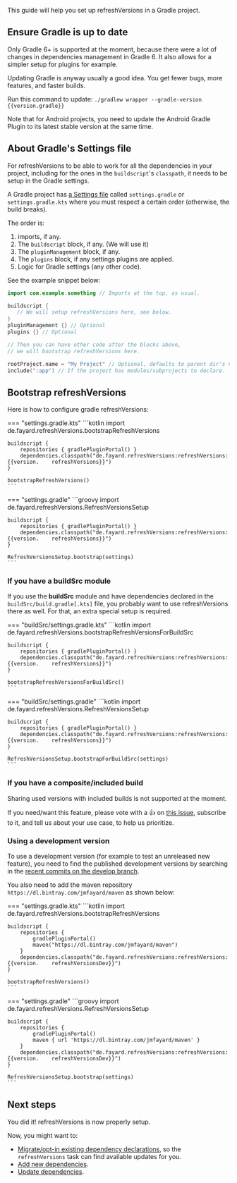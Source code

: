This guide will help you set up refreshVersions in a Gradle project.

## Ensure Gradle is up to date

Only Gradle 6+ is supported at the moment, because there were a lot of changes in dependencies management in Gradle 6. It also allows for a simpler setup for plugins for example.

Updating Gradle is anyway usually a good idea. You get fewer bugs, more
features, and faster builds.

Run this command to update: `./gradlew wrapper --gradle-version {{version.gradle}}`

Note that for Android projects, you need to update the Android Gradle Plugin to its latest stable version at the same time.

## About Gradle's Settings file

For refreshVersions to be able to work for all the dependencies in your project, including for the ones in the `buildscript`'s `classpath`, it needs to be setup in the Gradle settings.

A Gradle project has [a Settings file](https://docs.gradle.org/current/userguide/build_lifecycle.html#sec:settings_file) called `settings.gradle`  or `settings.gradle.kts` where you must respect a certain order (otherwise, the build breaks).

The order is:
1. imports, if any.
2. The `buildscript` block, if any. (We will use it)
3. The `pluginManagement` block, if any.
4. The `plugins` block, if any settings plugins are applied.
5. Logic for Gradle settings (any other code).

See the example snippet below:

```kotlin
import com.example.something // Imports at the top, as usual.

buildscript {
   // We will setup refreshVersions here, see below.
}
pluginManagement {} // Optional
plugins {} // Optional

// Then you can have other code after the blocks above,
// we will bootstrap refreshVersions here.

rootProject.name = "My Project" // Optional, defaults to parent dir's name.
include(":app") // If the project has modules/subprojects to declare.
```

## Bootstrap refreshVersions

Here is how to configure gradle refreshVersions:

=== "settings.gradle.kts"
    ```kotlin
    import de.fayard.refreshVersions.bootstrapRefreshVersions

    buildscript {
        repositories { gradlePluginPortal() }
        dependencies.classpath("de.fayard.refreshVersions:refreshVersions:{{version.    refreshVersions}}")
    }

    bootstrapRefreshVersions()
    ```

=== "settings.gradle"
    ```groovy
    import de.fayard.refreshVersions.RefreshVersionsSetup

    buildscript {
        repositories { gradlePluginPortal() }
        dependencies.classpath("de.fayard.refreshVersions:refreshVersions:{{version.    refreshVersions}}")
    }

    RefreshVersionsSetup.bootstrap(settings)
    ```


### If you have a buildSrc module

If you use the **buildSrc** module and have dependencies declared in the `buildSrc/build.gradle[.kts]` file, you probably want to use refreshVersions there as well. For that, an extra special setup is required.

=== "buildSrc/settings.gradle.kts"
    ```kotlin
    import de.fayard.refreshVersions.bootstrapRefreshVersionsForBuildSrc

    buildscript {
        repositories { gradlePluginPortal() }
        dependencies.classpath("de.fayard.refreshVersions:refreshVersions:{{version.    refreshVersions}}")
    }

    bootstrapRefreshVersionsForBuildSrc()
    ```

=== "buildSrc/settings.gradle"
    ```kotlin
    import de.fayard.refreshVersions.RefreshVersionsSetup

    buildscript {
        repositories { gradlePluginPortal() }
        dependencies.classpath("de.fayard.refreshVersions:refreshVersions:{{version.    refreshVersions}}")
    }

    RefreshVersionsSetup.bootstrapForBuildSrc(settings)
    ```


### If you have a composite/included build

Sharing used versions with included builds is not supported at the moment.

If you need/want this feature, please vote with a 👍 on [this issue]({{link.issues}}/205), subscribe to it, and tell us about your use case, to help us prioritize.

### Using a development version

To use a development version (for example to test an unreleased new feature), you need to find the published development versions by searching in the
[recent commits on the develop branch]({{link.github}}/commits/develop).

You also need to add the maven repository `https://dl.bintray.com/jmfayard/maven` as shown below:

=== "settings.gradle.kts"
    ```kotlin
    import de.fayard.refreshVersions.bootstrapRefreshVersions

    buildscript {
        repositories {
            gradlePluginPortal()
            maven("https://dl.bintray.com/jmfayard/maven")
        }
        dependencies.classpath("de.fayard.refreshVersions:refreshVersions:{{version.    refreshVersionsDev}}")
    }

    bootstrapRefreshVersions()
    ```

=== "settings.gradle"
    ```groovy
    import de.fayard.refreshVersions.RefreshVersionsSetup

    buildscript {
        repositories {
            gradlePluginPortal()
            maven { url 'https://dl.bintray.com/jmfayard/maven' }
        }
        dependencies.classpath("de.fayard.refreshVersions:refreshVersions:{{version.    refreshVersionsDev}}")
    }

    RefreshVersionsSetup.bootstrap(settings)
    ```

## Next steps

You did it! refreshVersions is now properly setup.

Now, you might want to:

- [Migrate/opt-in existing dependency declarations]({{link.site}}/migration), so the `refreshVersions` task can find available updates for you.
- [Add new dependencies]({link.site}}/adding-dependencies).
- [Update dependencies]({link.site}}/updating-dependencies).
